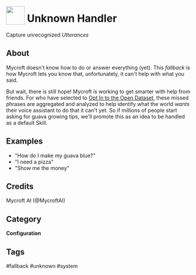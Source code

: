 # <img src='https://rawgithub.com/FortAwesome/Font-Awesome/master/advanced-options/raw-svg/solid/question.svg' card_color='#22a7f0' width='50' height='50' style='vertical-align:bottom'/> Unknown Handler
Capture unrecognized _Utterances_

## About
Mycroft doesn't know how to do or answer everything (yet).  This _fallback_ is how Mycroft lets you know that, unfortunately, it can't help with what you said.

But wait, there is still hope!  Mycroft is working to get smarter with help from friends.  For who have selected to [Opt In to the Open Dataset](https://home.mycroft.ai/#/setting/basic#opendataset), these missed phrases are aggregated and analyzed to help identify what the world _wants_ their voice assistant to do that it can't yet.  So if millions of people start asking for guava growing tips, we'll promote this as an idea to be handled as a default Skill.

## Examples
* "How do I make my guava blue?"
* "I need a pizza"
* "Show me the money"

## Credits
Mycroft AI (@MycroftAI)

## Category
**Configuration**

## Tags
#fallback
#unknown
#system
